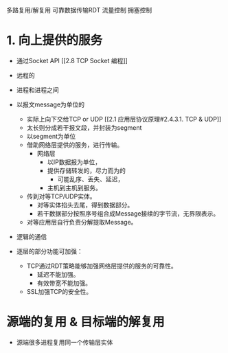 多路复用/解复用
可靠数据传输RDT
流量控制
拥塞控制

# 1. 向上提供的服务
- 通过Socket API [[2.8 TCP Socket 编程]]
- 远程的
- 进程和进程之间
- 以报文message为单位的
	- 实际上向下交给TCP or UDP [[2.1 应用层协议原理#2.4.3.1. TCP & UDP]]
	- 太长则分成若干报文段，并封装为segment
	- 以segment为单位
	- 借助网络层提供的服务，进行传输。
		- 网络层
			- 以IP数据报为单位，
			- 提供存储转发的，尽力而为的
				- 可能乱序、丢失、延迟，
			- 主机到主机到服务。
	- 传到对等TCP/UDP实体。
		- 对等实体掐头去尾，得到数据部分。
		- 若干数据部分按照序号组合成Message接续的字节流，无界限表示。
	- 对等应用层自行负责分解提取Message。
- 逻辑的通信

- 逐层的部分功能可加强：
	- TCP通过RDT策略能够加强网络层提供的服务的可靠性。
		- 延迟不能加强。
		- 有效带宽不能加强。
	- SSL加强TCP的安全性。

# 源端的复用 & 目标端的解复用
- 源端很多进程复用同一个传输层实体

# 